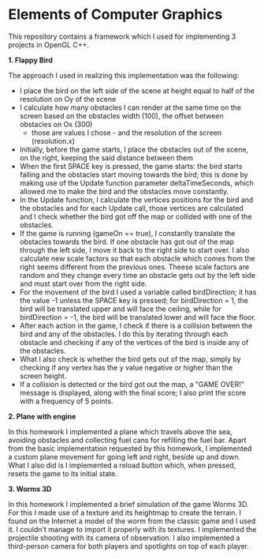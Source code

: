 # Elements of Computer Graphics

This repository contains a framework which I used for implementing 3 projects in OpenGL C++.

**1. Flappy Bird**

The approach I used in realizing this implementation was the
following:
* I place the bird on the left side of the scene at height equal to half of the
resolution on Oy of the scene
* I calculate how many obstacles I can render at the same time on the screen
  based on the obstacles width (100), the offset between obstacles on Ox (300)
  * those are values I chose - and the resolution of the screen (resolution.x)
* Initially, before the game starts, I place the obstacles out of the scene,
  on the right, keeping the said distance between them
* When the first SPACE key is pressed, the game starts: the bird starts falling
  and the obstacles start moving towards the bird; this is done by making use
  of the Update function parameter deltaTimeSeconds, which allowed me to make
  the bird and the obstacles move constantly.
* In the Update function, I calculate the vertices positions for the bird and
  the obstacles and for each Update call, those vertices are calculated and
  I check whether the bird got off the map or collided with one of the obstacles.
* If the game is running (gameOn == true), I constantly translate the obstacles
  towards the bird. If one obstacle has got out of the map through the left side,
  I move it back to the right side to start over. I also calculate new scale 
  factors so that each obstacle which comes from the right seems different from
  the previous ones. Theese scale factors are random and they change every time
  an obstacle gets out by the left side and must start over from the right side.
* For the movement of the bird I used a variable called birdDirection; it has
  the value -1 unless the SPACE key is pressed; for birdDirection = 1, the bird
  will be translated upper and will face the ceiling, while for
  birdDirection = -1, the bird will be translated lower and will face the floor.
* After each action in the game, I check if there is a collision between the 
  bird and any of the obstacles. I do this by iterating through each obstacle
  and checking if any of the vertices of the bird is inside any of the obstacles.
* What I also check is whether the bird gets out of the map, simply by checking
  if any vertex has the y value negative or higher than the screen height.
* If a collision is detected or the bird got out the map, a "GAME OVER!" message
  is displayed, along with the final score; I also print the score with a
  frequency of 5 points.


**2. Plane with engine**

In this homework I implemented a plane which travels above the sea, avoiding
obstacles and collecting fuel cans for refilling the fuel bar. Apart from the
basic implementation requested by this homework, I implemented a custom plane
movement for going left and right, beside up and down. What I also did is I
implemented a reload button which, when pressed, resets the game to its initial
state.


**3. Worms 3D**

In this homework I implemented a brief simulation of the game Worms 3D. For this
I made use of a texture and its heightmap to create the terrain. I found on the
Internet a model of the worm from the classic game and I used it. I couldn't
manage to import it properly with its textures. I implemented the projectile
shooting with its camera of observation. I also implemented a third-person
camera for both players and spotlights on top of each player.
